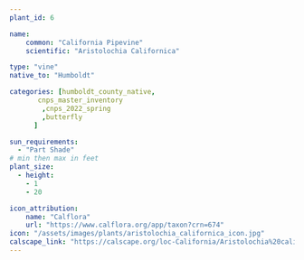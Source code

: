 ```yaml
---
plant_id: 6

name: 
    common: "California Pipevine" 
    scientific: "Aristolochia Californica" 

type: "vine"
native_to: "Humboldt"

categories: [humboldt_county_native,
       cnps_master_inventory
        ,cnps_2022_spring
        ,butterfly
      ]

sun_requirements:
  - "Part Shade"
# min then max in feet
plant_size:
  - height: 
    - 1
    - 20

icon_attribution: 
    name: "Calflora"
    url: "https://www.calflora.org/app/taxon?crn=674"
icon: "/assets/images/plants/aristolochia_californica_icon.jpg"
calscape_link: "https://calscape.org/loc-California/Aristolochia%20californica(%20)"
---
```


